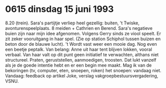 # 0615 dinsdag 15 juni 1993
8.20 (trein). Sara's partijtje verliep heel gezellig: buiten, 't Twiske, avonturenspeelplaats. 8 meiden + Cathrien en Berend. Sara's negatieve buien zijn naar mijn idee afgenomen. Volgens Gerry sinds ze viool speelt. Er zit zeker vooruitgang in haar spel. (Zie op station Schiphol tussen buizen en beton door de blauwe lucht). 't Wordt vast weer een mooie dag. Nog even een beetje peptalk. Van belang: Anne uit haar tent blijven lokken, vooral verbaal. Van haar valt op dit punt geen initiatief te verwachten, althans niet structureel. Praten, geruststellen, aanmoedigen, troosten. Dat lukt vanzelf als je de goede intentie hebt en er een begin mee maakt. Mag ik van de bekoringen (tv, computer, eten, snoepen, roken) het snoepen: vandaag niet. Vandaag: feedback op artikel Joke, verslag vakgroepbestuursvergadering, VSNU.